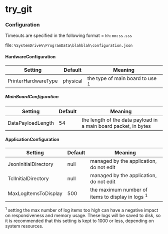 # try_git

### Configuration

Timeouts are specified in the following format = ```hh:mm:ss.sss``` 

file: ```%SystemDrive%\ProgramData\blahblah\configuration.json```


#### HardwareConfiguration

| Setting | Default | Meaning |
| ------- | ------- | ------- |
| PrinterHardwareType | physical | the type of main board to use <sup>1</sup>|

##### MainBoardConfiguration

| Setting | Default | Meaning |
| ------- | ------- | ------- |
| DataPayloadLength | 54 | the length of the data payload in a main board packet, in bytes |


#### ApplicationConfiguration

| Setting | Default | Meaning |
| ------- | ------- | ------- |
| JsonInitialDirectory | null | managed by the application, do not edit |
| TclInitialDirectory | null | managed by the application, do not edit |
| MaxLogItemsToDisplay | 500 | the maximum number of items to display in  logs <sup>1</sup> |

<sup>1</sup> setting the max number of log items too high can have a negative impact on responsiveness and memory usage.  These logs will be saved to disk, so it is recommended that this setting is kept to 1000 or less, depending on system resources.
